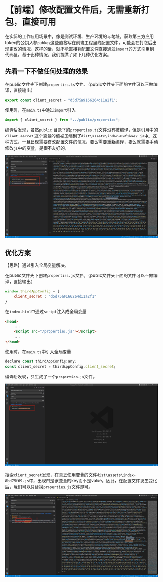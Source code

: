 # 【前端】修改配置文件后，无需重新打包，直接可用

在实际的工作应用场景中，像是测试环境、生产环境的`ip`地址，获取第三方应用token的公钥入参`pubkey`这些直接写在前端工程里的配置文件，可能会在打包后出现更改的情况，这样的话，就不能直接将配置文件直接通过`import`的方式引用到代码里。基于此种情况，我们提供了如下几种优化方案。

## 先看一下不做任何处理的效果

在public文件夹下创建`properties.ts`文件。（public文件夹下面的文件可以不做编译，直接输出）

```typescript
export const client_secret = "d5d75a9166264d11a2f1";
```

使用时，在`main.ts`中通过`import`引入

```typescript
import { client_secret } from "../public/properties";
```

编译后发现，虽然`public` 目录下的`properties.ts`文件没有被编译，但是引用中的`client_secret` 这个变量的值被压缩到了`dist\assets\index-09f1bae2.js`中。这种方式，一旦出现需要修改配置文件的情况，要么需要重新编译，要么就需要手动修改`js`中的变量，是很不友好的。

![image-20230307152232556](imgs\image-20230307152232556.png)



## 优化方案

【思路】通过引入全局变量解决。

在public文件夹下创建`properties.js`文件。（public文件夹下面的文件可以不做编译，直接输出）

```javascript
window.thirdAppConfig = {
    client_secret : "d5d75a9166264d11a2f1"
}
```

在`index.html`中通过`script`注入成全局变量

```html
<head>
	...
	<script src="/properties.js"></script>
	...
</head>
```

使用时，在`main.ts`中引入全局变量

```javascript
declare const thirdAppConfig:any;
const client_secret = thirdAppConfig.client_secret;
```

编译后发现，只生成了一个`properties.js`文件。

![image-20230307154217449](imgs\image-20230307154217449.png)

搜索`client_secret`发现，在真正使用变量的文件`dist\assets\index-8bd75f69.js`中，出现的是该变量的key而不是value。因此，在配置文件发生变化后，我们可以只替换`properties.js`文件即可。

![image-20230307154729526](imgs\image-20230307154729526.png)

